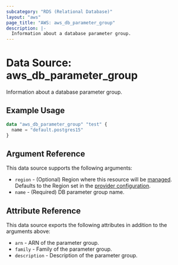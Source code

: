 ```yaml
---
subcategory: "RDS (Relational Database)"
layout: "aws"
page_title: "AWS: aws_db_parameter_group"
description: |-
  Information about a database parameter group.
---
```


# Data Source: aws_db_parameter_group

Information about a database parameter group.

## Example Usage

```terraform
data "aws_db_parameter_group" "test" {
  name = "default.postgres15"
}
```

## Argument Reference

This data source supports the following arguments:

* `region` - (Optional) Region where this resource will be [managed](https://docs.aws.amazon.com/general/latest/gr/rande.html#regional-endpoints). Defaults to the Region set in the [provider configuration](https://registry.terraform.io/providers/hashicorp/aws/latest/docs#aws-configuration-reference).
* `name` - (Required) DB parameter group name.

## Attribute Reference

This data source exports the following attributes in addition to the arguments above:

* `arn` - ARN of the parameter group.
* `family` - Family of the parameter group.
* `description` - Description of the parameter group.
